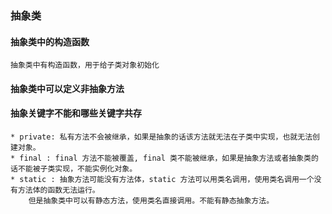 ### 抽象类

#### 抽象类中的构造函数
	抽象类中有构造函数，用于给子类对象初始化

#### 抽象类中可以定义非抽象方法

#### 抽象关键字不能和哪些关键字共存
	* private: 私有方法不会被继承，如果是抽象的话该方法就无法在子类中实现，也就无法创建对象。
	* final : final 方法不能被覆盖, final 类不能被继承，如果是抽象方法或者抽象类的话不能被子类实现，不能实例化对象。
	* static : 抽象方法可能没有方法体，static 方法可以用类名调用，使用类名调用一个没有方法体的函数无法运行。
		但是抽象类中可以有静态方法，使用类名直接调用。不能有静态抽象方法。
